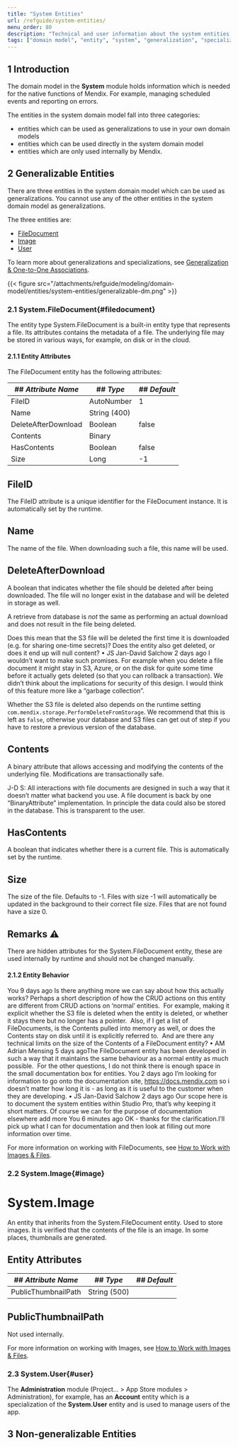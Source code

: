 ```yaml
---
title: "System Entities"
url: /refguide/system-entities/
menu_order: 80
description: "Technical and user information about the system entities FileDocument, Image, and User"
tags: ["domain model", "entity", "system", "generalization", "specialization", "studio pro", "Image", "FileDocument", "User"]
---
```


## 1 Introduction

The domain model in the **System** module holds information which is needed for the native functions of Mendix. For example, managing scheduled events and reporting on errors.

The entities in the system domain model fall into three categories:

* entities which can be used as generalizations to use in your own domain models
* entities which can be used directly in the system domain model
* entities which are only used internally by Mendix.

## 2 Generalizable Entities

There are three entities in the system domain model which can be used as generalizations. You cannot use any of the other entities in the system domain model as generalizations.

The three entities are:

* [FileDocument](#filedocument)
* [Image](#image)
* [User](#user)

To learn more about generalizations and specializations, see [Generalization & One-to-One Associations](/refguide/generalization-and-association/).

{{< figure src="/attachments/refguide/modeling/domain-model/entities/system-entities/generalizable-dm.png" >}}

### 2.1 System.FileDocument{#filedocument}

The entity type System.FileDocument is a built-in entity type that represents a file. Its attributes contains the metadata of a file.
The underlying file may be stored in various ways, for example, on disk or in the cloud.

#### 2.1.1 Entity Attributes

The FileDocument entity has the following attributes:

| ## *Attribute Name* | ## *Type*    | ## *Default* |
| ------------------- | ------------ | ------------ |
| FileID              | AutoNumber   | 1            |
| Name                | String (400) |              |
| DeleteAfterDownload | Boolean      | false        |
| Contents            | Binary       |              |
| HasContents         | Boolean      | false        |
| Size                | Long         | -1           |

## **FileID**

The FileID attribute is a unique identifier for the FileDocument instance. It is automatically set by the runtime.


## **Name**

The name of the file. When downloading such a file, this name will be used.


## **DeleteAfterDownload**

A boolean that indicates whether the file should be deleted after being downloaded. The file will no longer exist in the database and will be deleted in storage as well.

A retrieve from database is *not* the same as performing an actual download and does not result in the file being deleted.

Does this mean that the S3 file will be deleted the first time it is downloaded (e.g. for sharing one-time secrets)? Does the entity also get deleted, or does it end up will null content?
 • 
JS
Jan-David Salchow  2 days ago
​​I wouldn’t want to make such promises. For example when you delete a file document it might stay in S3, Azure, or on the disk for quite some time before it actually gets deleted (so that you can rollback a transaction). We didn’t think about the implications for security of this design. I would think of this feature more like a “garbage collection”.

Whether the S3 file is deleted also depends on the runtime setting `com.mendix.storage.PerformDeleteFromStorage`. We recommend that this is left as `false`, otherwise your database and S3 files can get out of step if you have to restore a previous version of the database.


## **Contents**

A binary attribute that allows accessing and modifying the contents of the underlying file. Modifications are transactionally safe.

J-D S: All interactions with file documents are designed in such a way that it doesn’t matter what backend you use. A file document is back by one “BinaryAttribute” implementation. In principle the data could also be stored in the database. This is transparent to the user.
​​


## **HasContents**

A boolean that indicates whether there is a current file. This is automatically set by the runtime.


## **Size**

The size of the file. Defaults to -1. Files with size -1 will automatically be updated in the background to their correct file size. Files that are not found have a size 0.


## **Remarks** ⚠️ 

There are hidden attributes for the System.FileDocument entity, these are used internally by runtime and should not be changed manually.

#### 2.1.2 Entity Behavior

You  9 days ago
​​Is there anything more we can say about how this actually works? Perhaps a short description of how the CRUD actions on this entity are different from CRUD actions on ‘normal’ entities.
​​
​​For example, making it explicit whether the S3 file is deleted when the entity is deleted, or whether it stays there but no longer has a pointer.
​​
​​Also, if I get a list of FileDocuments, is the Contents pulled into memory as well, or does the Contents stay on disk until it is explicitly referred to.
​​
​​And are there any technical limits on the size of the Contents of a FileDocument entity?
 • 
AM
Adrian Mensing  5 days ago
​​The FileDocument entity has been developed in such a way that it maintains the same behaviour as a normal entity as much possible.
​​
​​For the other questions, I do not think there is enough space in the small documentation box for entities.
You  2 days ago
​​I’m looking for information to go onto the documentation site, https://docs.mendix.com so i doesn’t matter how long it is - as long as it is useful to the customer when they are developing.
 • 
JS
Jan-David Salchow  2 days ago
​​Our scope here is to document the system entities within Studio Pro, that’s why keeping it short matters. Of course we can for the purpose of documentation elsewhere add more
You  6 minutes ago
​​OK - thanks for the clarification.
​​I’ll pick up what I can for documentation and then look at filling out more information over time.

For more information on working with FileDocuments, see [How to Work with Images & Files](/howto/data-models/working-with-images-and-files/).

### 2.2 System.Image{#image}

# System.Image

An entity that inherits from the System.FileDocument entity. Used to store images. It is verified that the contents of the file is an image. In some places, thumbnails are generated.


## Entity Attributes
| ## *Attribute Name* | ## *Type*    | ## *Default* |
| ------------------- | ------------ | ------------ |
| PublicThumbnailPath | String (500) |              |

## PublicThumbnailPath

Not used internally.

For more information on working with Images, see [How to Work with Images & Files](/howto/data-models/working-with-images-and-files/).

### 2.3 System.User{#user}

The **Administration** module (Project… > App Store modules > Administration), for example, has an **Account** entity which is a specialization of the **System.User** entity and is used to manage users of the app.

## 3 Non-generalizable Entities
